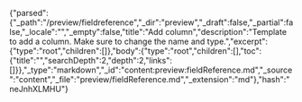 {"parsed":{"_path":"/preview/fieldreference","_dir":"preview","_draft":false,"_partial":false,"_locale":"","_empty":false,"title":"Add column","description":"Template to add a column. Make sure to change the name and type.","excerpt":{"type":"root","children":[]},"body":{"type":"root","children":[],"toc":{"title":"","searchDepth":2,"depth":2,"links":[]}},"_type":"markdown","_id":"content:preview:fieldReference.md","_source":"content","_file":"preview/fieldReference.md","_extension":"md"},"hash":"neJnhXLMHU"}